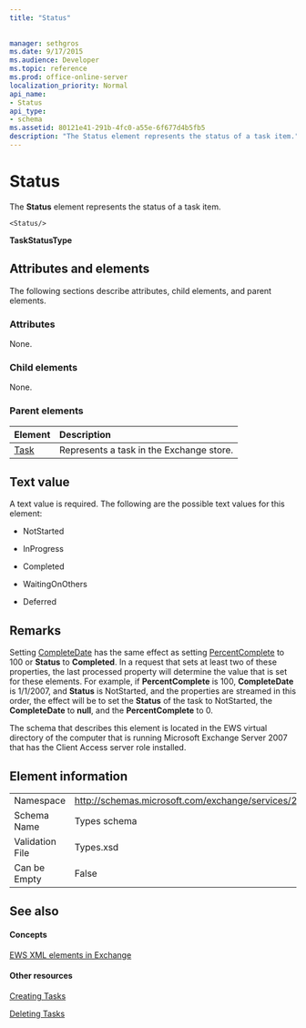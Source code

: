 ```yaml
---
title: "Status"
 
 
manager: sethgros
ms.date: 9/17/2015
ms.audience: Developer
ms.topic: reference
ms.prod: office-online-server
localization_priority: Normal
api_name:
- Status
api_type:
- schema
ms.assetid: 80121e41-291b-4fc0-a55e-6f677d4b5fb5
description: "The Status element represents the status of a task item."
---
```


# Status

The **Status** element represents the status of a task item. 
  
```
<Status/>
```

 **TaskStatusType**
## Attributes and elements

The following sections describe attributes, child elements, and parent elements.
  
### Attributes

None.
  
### Child elements

None.
  
### Parent elements

|**Element**|**Description**|
|:-----|:-----|
|[Task](task.md) <br/> |Represents a task in the Exchange store.  <br/> |
   
## Text value

A text value is required. The following are the possible text values for this element:
  
- NotStarted
    
- InProgress
    
- Completed
    
- WaitingOnOthers
    
- Deferred
    
## Remarks

Setting [CompleteDate](completedate.md) has the same effect as setting [PercentComplete](percentcomplete.md) to 100 or **Status** to **Completed**. In a request that sets at least two of these properties, the last processed property will determine the value that is set for these elements. For example, if **PercentComplete** is 100, **CompleteDate** is 1/1/2007, and **Status** is NotStarted, and the properties are streamed in this order, the effect will be to set the **Status** of the task to NotStarted, the **CompleteDate** to **null**, and the **PercentComplete** to 0. 
  
The schema that describes this element is located in the EWS virtual directory of the computer that is running Microsoft Exchange Server 2007 that has the Client Access server role installed.
  
## Element information

|||
|:-----|:-----|
|Namespace  <br/> |http://schemas.microsoft.com/exchange/services/2006/types  <br/> |
|Schema Name  <br/> |Types schema  <br/> |
|Validation File  <br/> |Types.xsd  <br/> |
|Can be Empty  <br/> |False  <br/> |
   
## See also

#### Concepts

[EWS XML elements in Exchange](ews-xml-elements-in-exchange.md)
#### Other resources

[Creating Tasks](http://msdn.microsoft.com/library/0ef97334-e8a0-4f67-a23a-dd9e2bbad49f%28Office.15%29.aspx)
  
[Deleting Tasks](http://msdn.microsoft.com/library/a3d7e25f-8a35-4901-b1d9-d31f418ab340%28Office.15%29.aspx)

